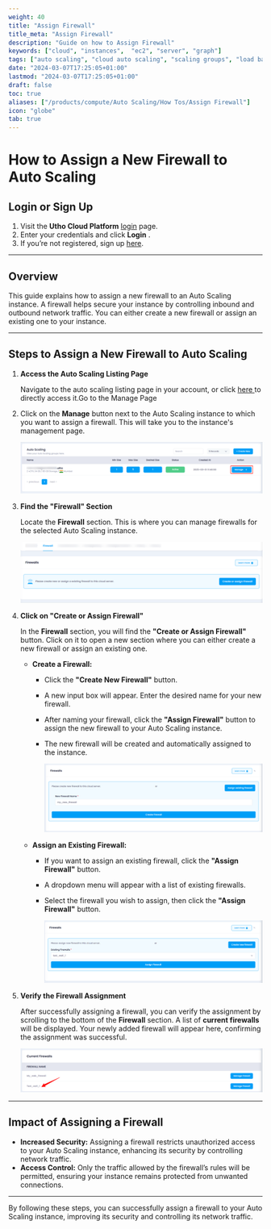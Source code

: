 ```yaml
---
weight: 40
title: "Assign Firewall"
title_meta: "Assign Firewall"
description: "Guide on how to Assign Firewall"
keywords: ["cloud", "instances",  "ec2", "server", "graph"]
tags: ["auto scaling", "cloud auto scaling", "scaling groups", "load balancing", "automatic resource scaling"]
date: "2024-03-07T17:25:05+01:00"
lastmod: "2024-03-07T17:25:05+01:00"
draft: false
toc: true
aliases: ["/products/compute/Auto Scaling/How Tos/Assign Firewall"]
icon: "globe"
tab: true
---
```



# **How to Assign a New Firewall to Auto Scaling**

## **Login or Sign Up**

1. Visit the **Utho Cloud Platform** [login](https://console.utho.com/login) page.
2. Enter your credentials and click  **Login** .
3. If you’re not registered, sign up [here](https://console.utho.com/signup).

---

## **Overview**

This guide explains how to assign a new firewall to an Auto Scaling instance. A firewall helps secure your instance by controlling inbound and outbound network traffic. You can either create a new firewall or assign an existing one to your instance.

---

## **Steps to Assign a New Firewall to Auto Scaling**

1. **Access the Auto Scaling Listing Page**

   Navigate to the auto scaling listing page in your account, or click [here ](https://console.utho.com/auto-scaling "Auto Scaling Listing Page")to directly access it.Go to the Manage Page
2. Click on the **Manage** button next to the Auto Scaling instance to which you want to assign a firewall. This will take you to the instance's management page.

   ![1743746013720](image/index/1743746013720.png)
3. **Find the "Firewall" Section**

   Locate the **Firewall** section. This is where you can manage firewalls for the selected Auto Scaling instance.

   ![1743746067415](image/index/1743746067415.png)
4. **Click on "Create or Assign Firewall"**

   In the **Firewall** section, you will find the **"Create or Assign Firewall"** button. Click on it to open a new section where you can either create a new firewall or assign an existing one.

   * **Create a Firewall:**
     * Click the **"Create New Firewall"** button.
     * A new input box will appear. Enter the desired name for your new firewall.
     * After naming your firewall, click the **"Assign Firewall"** button to assign the new firewall to your Auto Scaling instance.
     * The new firewall will be created and automatically assigned to the instance.

       ![1743746336535](image/index/1743746336535.png)
   * **Assign an Existing Firewall:**
     * If you want to assign an existing firewall, click the **"Assign Firewall"** button.
     * A dropdown menu will appear with a list of existing firewalls.
     * Select the firewall you wish to assign, then click the **"Assign Firewall"** button.

       ![1743746365508](image/index/1743746365508.png)
5. **Verify the Firewall Assignment**

   After successfully assigning a firewall, you can verify the assignment by scrolling to the bottom of the **Firewall** section. A list of **current firewalls** will be displayed. Your newly added firewall will appear here, confirming the assignment was successful.

   ![1743746420341](image/index/1743746420341.png)

---

## **Impact of Assigning a Firewall**

* **Increased Security:** Assigning a firewall restricts unauthorized access to your Auto Scaling instance, enhancing its security by controlling network traffic.
* **Access Control:** Only the traffic allowed by the firewall’s rules will be permitted, ensuring your instance remains protected from unwanted connections.

---

By following these steps, you can successfully assign a firewall to your Auto Scaling instance, improving its security and controlling its network traffic.
